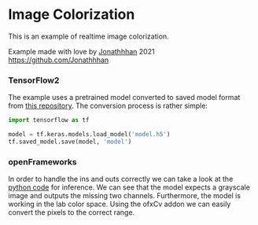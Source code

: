 # Image Colorization
This is an example of realtime image colorization.

Example made with love by [Jonathhhan](https://github.com/Jonathhhan) 2021  
https://github.com/Jonathhhan


### TensorFlow2
The example uses a pretrained model converted to saved model format from [this repository](https://github.com/EnigmAI/Artistia/tree/main/ImageColorization/trained_models_v2).
The conversion process is rather simple:
```python
import tensorflow as tf

model = tf.keras.models.load_model('model.h5')
tf.saved_model.save(model, 'model')
```

### openFrameworks
In order to handle the ins and outs correctly we can take a look at the [python code](https://github.com/EnigmAI/Artistia/blob/main/ImageColorization/Image_Colorization_v2.py) for inference.
We can see that the model expects a grayscale image and outputs the missing two channels. Furthermore, the model is working in the lab color space. Using the ofxCv addon we can easily convert the pixels to the correct range.
